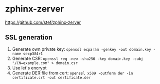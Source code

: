 # zphinx-zerver
https://github.com/stef/zphinx-zerver

## SSL generation

1. Generate own private key: `openssl ecparam -genkey -out domain.key -name secp384r1`
2. Generate CSR: `openssl req -new -sha256 -key domain.key -subj "/CN=example.com" > domain.csr`
3. Use let's encrypt
4. Generate DER file from cert: `openssl x509 -outform der -in certificate.crt -out certificate.der`

